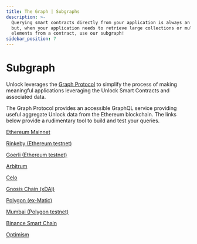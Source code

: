 ```yaml
---
title: The Graph | Subgraphs
description: >-
  Querying smart contracts directly from your application is always an option,
  but, when your application needs to retrieve large collections or multiple
  elements from a contract, use our subgraph!
sidebar_position: 7
---
```


# Subgraph

Unlock leverages the [Graph Protocol](https://thegraph.com) to simplify the process of making meaningful applications leveraging the Unlock Smart Contracts and associated data.

The Graph Protocol provides an accessible GraphQL service providing useful aggregate Unlock data from the Ethereum blockchain. The links below provide a rudimentary tool to build and test your queries.

[Ethereum Mainnet](https://thegraph.com/explorer/subgraph/unlock-protocol/unlock)

[Rinkeby (Ethereum testnet)](https://thegraph.com/explorer/subgraph/unlock-protocol/unlock-rinkeby)

[Goerli (Ethereum testnet)](https://thegraph.com/hosted-service/subgraph/unlock-protocol/goerli)

[Arbitrum](https://thegraph.com/hosted-service/subgraph/unlock-protocol/arbitrum)

[Celo](https://thegraph.com/hosted-service/subgraph/unlock-protocol/celo)

[Gnosis Chain (xDAI)](https://thegraph.com/explorer/subgraph/unlock-protocol/xdai)

[Polygon (ex-Matic)](https://thegraph.com/explorer/subgraph/unlock-protocol/polygon)

[Mumbai (Polygon testnet)](https://thegraph.com/hosted-service/subgraph/unlock-protocol/mumbai)

[Binance Smart Chain](https://thegraph.com/hosted-service/subgraph/unlock-protocol/bsc)

[Optimism](https://thegraph.com/hosted-service/subgraph/unlock-protocol/optimism)
